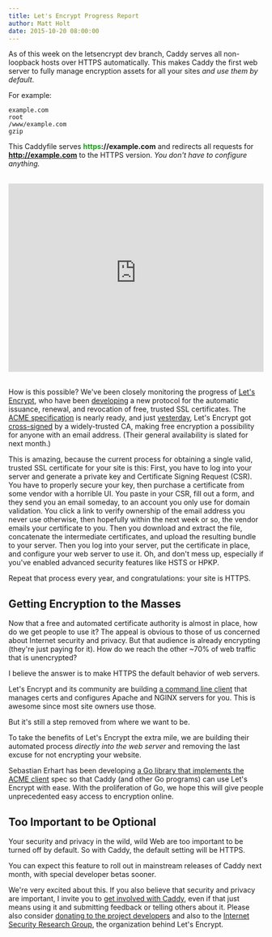 ```yaml
---
title: Let's Encrypt Progress Report
author: Matt Holt
date: 2015-10-20 08:00:00
---
```


As of this week on the letsencrypt dev branch, Caddy serves all non-loopback hosts over HTTPS automatically. This makes Caddy the first web server to fully manage encryption assets for all your sites *and use them by default*.

For example:

<code class="block"><span class="hl-vhost">example.com</span>
<span class="hl-directive">root</span> <span class="hl-arg">/www/example.com</span>
<span class="hl-directive">gzip</span></code>

This Caddyfile serves **<span style="color: #10A210;">https</span>://example.com** and redirects all requests for **http://example.com** to the HTTPS version. *You don't have to configure anything.*

<br>
<div style="text-align: center;"><iframe style="max-width: 640px;" width="100%" height="372" src="https://www.youtube-nocookie.com/embed/9WAn4Q2-Amw?rel=0&amp;showinfo=0" frameborder="0" allowfullscreen></iframe></div>
<br>

How is this possible? We've been closely monitoring the progress of [Let's Encrypt](https://letsencrypt.org), who have been [developing](https://letsencrypt.org/howitworks/technology/) a new protocol for the automatic issuance, renewal, and revocation of free, trusted SSL certificates. The [ACME specification](https://github.com/letsencrypt/acme-spec) is nearly ready, and just [yesterday](https://letsencrypt.org/2015/10/19/lets-encrypt-is-trusted.html), Let's Encrypt got [cross-signed](https://letsencrypt.org/2015/06/04/isrg-ca-certs.html) by a widely-trusted CA, making free encryption a possibility for anyone with an email address. (Their general availability is slated for next month.)

This is amazing, because the current process for obtaining a single valid, trusted SSL certificate for your site is this: First, you have to log into your server and generate a private key and Certificate Signing Request (CSR). You have to properly secure your key, then purchase a certificate from some vendor with a horrible UI. You paste in your CSR, fill out a form, and they send you an email someday, to an account you only use for domain validation. You click a link to verify ownership of the email address you never use otherwise, then hopefully within the next week or so, the vendor emails your certificate to you. Then you download and extract the file, concatenate the intermediate certificates, and upload the resulting bundle to your server. Then you log into your server, put the certificate in place, and configure your web server to use it. Oh, and don't mess up, especially if you've enabled advanced security features like HSTS or HPKP.

Repeat that process every year, and congratulations: your site is HTTPS.


## Getting Encryption to the Masses

Now that a free and automated certificate authority is almost in place, how do we get people to use it? The appeal is obvious to those of us concerned about Internet security and privacy. But that audience is already encrypting (they're just paying for it). How do we reach the other ~70% of web traffic that is unencrypted?

I believe the answer is to make HTTPS the default behavior of web servers.

Let's Encrypt and its community are building [a command line client](https://github.com/letsencrypt/letsencrypt) that manages certs and configures Apache and NGINX servers for you. This is awesome since most site owners use those.

But it's still a step removed from where we want to be.

To take the benefits of Let's Encrypt the extra mile, we are building their automated process *directly into the web server* and removing the last excuse for not encrypting your website.

Sebastian Erhart has been developing [a Go library that implements the ACME client](https://github.com/xenolf/lego) spec so that Caddy (and other Go programs) can use Let's Encrypt with ease. With the proliferation of Go, we hope this will give people unprecedented easy access to encryption online.


## Too Important to be Optional

Your security and privacy in the wild, wild Web are too important to be turned off by default. So with Caddy, the default setting will be HTTPS.

You can expect this feature to roll out in mainstream releases of Caddy next month, with special developer betas sooner.

We're very excited about this. If you also believe that security and privacy are important, I invite you to [get involved with Caddy](https://github.com/mholt/caddy/blob/master/CONTRIBUTING.md), even if that just means using it and submitting feedback or telling others about it. Please also consider [donating to the project developers](/donate) and also to the [Internet Security Research Group](https://letsencrypt.org/isrg/), the organization behind Let's Encrypt.
